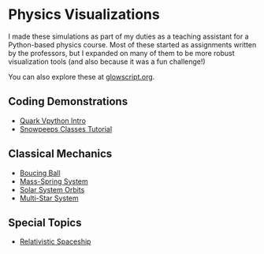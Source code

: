 # Physics Visualizations

I made these simulations as part of my duties as a teaching assistant for a Python-based physics course. Most of these started as assignments written by the professors, but I expanded on many of them to be more robust visualization tools (and also because it was a fun challenge!)

You can also explore these at [glowscript.org](https://glowscript.org/#/user/virginia.e.price/folder/contempphys/).

## Coding Demonstrations

- [Quark Vpython Intro](demos/quark)
- [Snowpeeps Classes Tutorial](demos/snowpeeps)

## Classical Mechanics

- [Boucing Ball](classical/bounce)
- [Mass-Spring System](classical/spring)
- [Solar System Orbits](classical/orbit)
- [Multi-Star System](classical/stars)

## Special Topics

- [Relativistic Spaceship](special/spaceship)
